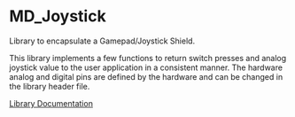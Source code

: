 # MD_Joystick 

Library to encapsulate a Gamepad/Joystick Shield.

This library implements a few functions to return switch presses and analog joystick value to the user 
application in a consistent manner. The hardware analog and digital pins are defined by the hardware 
and can be changed in the library header file.

[Library Documentation](https://majicdesigns.github.io/MD_Gamepad/)